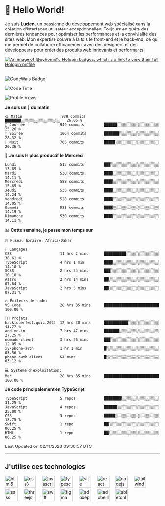# 👋 Hello World!

Je suis **Lucien**, un passionné du développement web spécialisé dans la création d'interfaces utilisateur exceptionnelles. Toujours en quête des dernières tendances pour optimiser les performances et la convivialité des sites web. Mon expertise couvre à la fois le front-end et le back-end, ce qui me permet de collaborer efficacement avec des designers et des développeurs pour créer des produits web innovants et performants.

[![An image of @xyhomi3's Holopin badges, which is a link to view their full Holopin profile](https://holopin.me/xyhomi3)](https://holopin.io/@xyhomi3)

##

![CodeWars Badge](https://www.codewars.com/users/xyhomi3/badges/small)

<!--START_SECTION:waka-->
![Code Time](http://img.shields.io/badge/Code%20Time-174%20hrs%2054%20mins-blue)

![Profile Views](http://img.shields.io/badge/Vues%20du%20profil-5-blue)

**Je suis un 🐤 du matin** 

```text
🌞 Matin                  979 commits         ███████░░░░░░░░░░░░░░░░░░   26.06 % 
🌆 Journée                949 commits         ██████░░░░░░░░░░░░░░░░░░░   25.26 % 
🌃 Soirée                 1064 commits        ███████░░░░░░░░░░░░░░░░░░   28.32 % 
🌙 Nuit                   765 commits         █████░░░░░░░░░░░░░░░░░░░░   20.36 % 
```
📅 **Je suis le plus productif le Mercredi** 

```text
Lundi                    513 commits         ███░░░░░░░░░░░░░░░░░░░░░░   13.65 % 
Mardi                    530 commits         ████░░░░░░░░░░░░░░░░░░░░░   14.11 % 
Mercredi                 588 commits         ████░░░░░░░░░░░░░░░░░░░░░   15.65 % 
Jeudi                    535 commits         ████░░░░░░░░░░░░░░░░░░░░░   14.24 % 
Vendredi                 528 commits         ████░░░░░░░░░░░░░░░░░░░░░   14.05 % 
Samedi                   533 commits         ████░░░░░░░░░░░░░░░░░░░░░   14.19 % 
Dimanche                 530 commits         ████░░░░░░░░░░░░░░░░░░░░░   14.11 % 
```


📊 **Cette semaine, je passe mon temps sur** 

```text
🕑︎ Fuseau horaire: Africa/Dakar

💬 Langages: 
CSS                      11 hrs 2 mins       ██████████░░░░░░░░░░░░░░░   38.61 % 
TypeScript               4 hrs 1 min         ████░░░░░░░░░░░░░░░░░░░░░   14.10 % 
SCSS                     2 hrs 54 mins       ███░░░░░░░░░░░░░░░░░░░░░░   10.18 % 
Astro                    2 hrs 14 mins       ██░░░░░░░░░░░░░░░░░░░░░░░   07.84 % 
JavaScript               2 hrs 5 mins        ██░░░░░░░░░░░░░░░░░░░░░░░   07.31 % 

🔥 Éditeurs de code: 
VS Code                  28 hrs 35 mins      █████████████████████████   100.00 % 

🐱‍💻 Projets: 
hacktoberfest.quiz.2023  12 hrs 30 mins      ███████████░░░░░░░░░░░░░░   43.77 % 
add.me.in                7 hrs 47 mins       ███████░░░░░░░░░░░░░░░░░░   27.25 % 
nomade-client            3 hrs 26 mins       ███░░░░░░░░░░░░░░░░░░░░░░   12.05 % 
xy-phone-auth            1 hr 1 min          █░░░░░░░░░░░░░░░░░░░░░░░░   03.56 % 
phone-auth-client        53 mins             █░░░░░░░░░░░░░░░░░░░░░░░░   03.12 % 

💻 Système d'exploitation: 
Mac                      28 hrs 35 mins      █████████████████████████   100.00 % 
```

**Je code principalement en TypeScript** 

```text
TypeScript               5 repos             ████████░░░░░░░░░░░░░░░░░   31.25 % 
JavaScript               4 repos             ██████░░░░░░░░░░░░░░░░░░░   25.00 % 
CSS                      3 repos             █████░░░░░░░░░░░░░░░░░░░░   18.75 % 
Swift                    1 repo              ██░░░░░░░░░░░░░░░░░░░░░░░   06.25 % 
HTML                     1 repo              ██░░░░░░░░░░░░░░░░░░░░░░░   06.25 % 
```




 Last Updated on 02/11/2023 09:36:57 UTC
<!--END_SECTION:waka-->
---

## J'utilise ces technologies

<div align="left">
  <img src="https://skillicons.dev/icons?i=html" height="40" alt="html5 logo"  />
  <img width="12" />
  <img src="https://skillicons.dev/icons?i=css" height="40" alt="css3 logo"  />
  <img width="12" />
  <img src="https://skillicons.dev/icons?i=js" height="40" alt="javascript logo"  />
  <img width="12" />
  <img src="https://skillicons.dev/icons?i=ts" height="40" alt="typescript logo"  />
  <img width="12" />
  <img src="https://skillicons.dev/icons?i=vite" height="40" alt="vite logo"  />
  <img width="12" />
  <img src="https://skillicons.dev/icons?i=react" height="40" alt="react logo"  />
  <img width="12" />
  <img src="https://cdn.jsdelivr.net/gh/devicons/devicon/icons/nodejs/nodejs-original.svg" height="40" alt="nodejs logo"  />
  <img width="12" />
  <img src="https://skillicons.dev/icons?i=tailwind" height="40" alt="tailwindcss logo"  />
  <img width="12" />
  <img src="https://skillicons.dev/icons?i=sass" height="40" alt="sass logo"  />
  <img width="12" />
  <img src="https://skillicons.dev/icons?i=threejs" height="40" alt="threejs logo"  />
  <img width="12" />
  <img src="https://skillicons.dev/icons?i=swift" height="40" alt="swift logo"  />
  <img width="12" />
  <img src="https://skillicons.dev/icons?i=figma" height="40" alt="figma logo"  />
  <img width="12" />
  <img src="https://skillicons.dev/icons?i=ps" height="40" alt="adobephotoshop logo"  />
  <img width="12" />
  <img src="https://skillicons.dev/icons?i=ai" height="40" alt="adobeillustrator logo"  />
  <img width="12" />
  <img src="https://skillicons.dev/icons?i=ableton" height="40" alt="abletonlive logo"  />
</div>



